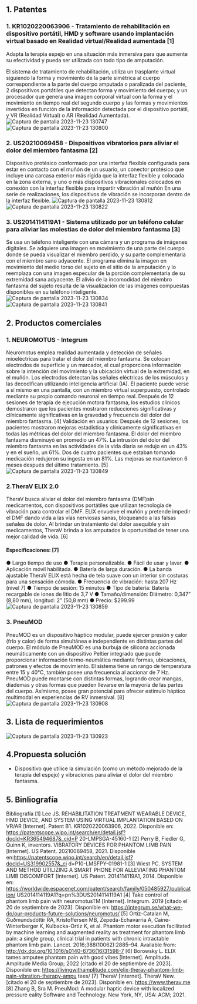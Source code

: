 ## 1. Patentes
### 1. KR1020220063906 - Tratamiento de rehabilitación en dispositivo portátil, HMD y software usando implantación virtual basado en Realidad virtual/Realidad aumentada [1]

Adapta la terapia espejo en una situación más inmersiva para que aumente su
efectividad y pueda ser utilizada con todo tipo de amputación. 

El sistema de tratamiento de rehabilitación, utiliza un trasplante virtual siguiendo la
forma y movimiento de la parte simétrica al cuerpo correspondiente a la parte del
cuerpo amputada o paralizada del paciente, 2 dispositivos portátiles que detectan
forma y movimiento del cuerpo; y un procesador que genera una imagen corporal
virtual con la forma y el movimiento en tiempo real del segundo cuerpo y las formas
y movimientos invertidos en función de la información detectada por el dispositivo
portátil, y VR (Realidad Virtual) o AR (Realidad Aumentada).
![Captura de pantalla 2023-11-23 130747](https://github.com/Patosonico/Biodise_o/assets/143547799/e9dbaa73-02a4-41e4-8140-d013e6051478)
![Captura de pantalla 2023-11-23 130800](https://github.com/Patosonico/Biodise_o/assets/143547799/deb98db9-3e4b-4868-a4f1-c8cceba411da)

### 2. US20210069458 - Dispositivos vibratorios para aliviar el dolor del miembro fantasma [2]
Dispositivo protésico conformado por una interfaz
flexible configurada para estar en contacto con el
muñón de un usuario, un conector protésico que
incluye una carcasa exterior más rígida que la
interfaz flexible y colocada en la zona externa, y
uno o más dispositivos vibracionales colocados
en conexión con la interfaz flexible para impartir
vibración al muñón En una serie de
realizaciones, los dispositivos de vibración se
incorporan dentro de la interfaz flexible.
![Captura de pantalla 2023-11-23 130812](https://github.com/Patosonico/Biodise_o/assets/143547799/e63be5f9-bd80-4b32-8490-48507237660a)
![Captura de pantalla 2023-11-23 130822](https://github.com/Patosonico/Biodise_o/assets/143547799/6f899e63-534d-4975-9b9e-d2839ae19dc0)

### 3. US2014114119A1 - Sistema utilizado por un teléfono celular para aliviar las molestias de dolor del miembro fantasma [3]
Se usa un teléfono inteligente con una cámara y un programa de imágenes digitales.
Se adquiere una imagen en movimiento de una parte del cuerpo donde se pueda
visualizar el miembro perdido, y su parte complementaria con el miembro sano
adyacente. El programa elimina la imagen en movimiento del medio torso del sujeto
en el sitio de la amputación y lo reemplaza con una imagen especular de la porción
complementaria de su extremidad sana adyacente.
El alivio de la incomodidad del miembro fantasma del sujeto resulta de la
visualización de las imágenes compuestas disponibles en su teléfono inteligente.
![Captura de pantalla 2023-11-23 130834](https://github.com/Patosonico/Biodise_o/assets/143547799/eaf3767f-ef9e-4f0e-b1e7-31f6144ec819)
![Captura de pantalla 2023-11-23 130841](https://github.com/Patosonico/Biodise_o/assets/143547799/5a9e698a-49ee-4e53-a089-09dfd44d598a)

## 2. Productos comerciales
### 1. NEUROMOTUS - Integrum
Neuromotus emplea realidad aumentada y
detección de señales mioeléctricas para tratar
el dolor del miembro fantasma. Se colocan
electrodos de superficie y un marcador, el cual
proporciona información sobre la intención del
movimiento y la ubicación virtual de la
extremidad, en el muñón. Los electrodos
detectan las señales eléctricas de los
músculos y las decodifican utilizando
inteligencia artificial (IA). El paciente puede
verse a sí mismo en una pantalla, con un
miembro virtual superpuesto, controlado
mediante su propio comando neuronal en
tiempo real.
Después de 12 sesiones de terapia de
ejecución motora fantasma, los estudios
clínicos demostraron que los pacientes mostraron reducciones significativas y
clínicamente significativas en la gravedad y frecuencia del dolor del miembro
fantasma. [4]
Validación en usuarios:
Después de 12 sesiones, los pacientes mostraron mejoras estadística y clínicamente
significativas en todas las métricas del dolor del miembro fantasma. El dolor del
miembro fantasma disminuyó en promedio un 47%. La intrusión del dolor del
miembro fantasma en las actividades de la vida diaria se redujo en un 43% y en el
sueño, un 61%. Dos de cuatro pacientes que estaban tomando medicación redujeron
su ingesta en un 81%. Las mejoras se mantuvieron 6 meses después del último
tratamiento. [5]
![Captura de pantalla 2023-11-23 130849](https://github.com/Patosonico/Biodise_o/assets/143547799/3dc9e5f8-d80e-4784-8ce7-75795786ea0f)

### 2.TheraV ELIX 2.0
TheraV busca aliviar el dolor del miembro fantasma
(DMF)sin medicamentos, con dispositivos portátiles que
utilizan tecnología de vibración para controlar el DMF.
ELIX envuelve el muñón y pretende impedir el DMF dando
vida a las vías nerviosas sanas, bloqueando a las falsas
señales de dolor.
Al brindar un tratamiento del dolor asequible y sin
medicamentos, TheraV brinda a los amputados la
oportunidad de tener una mejor calidad de vida. [6]
#### Especificaciones: [7]
● Largo tiempo de uso
● Terapia personalizable.
● Fácil de usar y lavar.
● Aplicación móvil habilitada.
● Batería de larga duración.
● La banda ajustable TheraV ELIX está hecha de tela suave con un interior sin
costuras para una sensación cómoda.
● Frecuencia de vibración: hasta 207 Hz (nivel 7)
● Tiempo de sesión: 15 minutos
● Tipo de batería: Batería recargable de iones de litio de 3,7 V
● Tamaño/dimensión: Diámetro: 0,347” (8,80 mm), longitud: 2” (50,8 mm)
● Precio: $299.99
![Captura de pantalla 2023-11-23 130859](https://github.com/Patosonico/Biodise_o/assets/143547799/1e81aa37-b3d4-4f56-8e30-6bd68bda60b8)

### 3. PneuMOD
PneuMOD es un dispositivo háptico modular, puede
ejercer presión y calor (frío y calor) de forma
simultánea e independiente en distintas partes del
cuerpo. El módulo de PneuMOD es una burbuja de
silicona accionada neumáticamente con un
dispositivo Peltier integrado que puede proporcionar
información termo-neumática mediante formas,
ubicaciones, patrones y efectos de movimiento. El
sistema tiene un rango de temperatura entre 15 y
40°C, también posee una frecuencia al accionar de 7
Hz.
PneuMOD puede montarse con distintas formas,
logrando crear mangas, diademas y otras formas que pueden llevarse en la mayoría
de las partes del cuerpo. Asímismo, posee gran potencial para ofrecer estímulo
háptico multimodal en experiencias de RV inmersival. [8]
![Captura de pantalla 2023-11-23 130908](https://github.com/Patosonico/Biodise_o/assets/143547799/a2437e76-172d-4bc2-9f52-5c5c6ebc48ea)

## 3. Lista de requerimientos 
![Captura de pantalla 2023-11-23 130923](https://github.com/Patosonico/Biodise_o/assets/143547799/fa4567a6-717e-4be3-a0c8-baa6cf416ab0)

## 4.Propuesta solución
- Dispositivo que utilice la simulación (como un método mejorado de la terapia
del espejo) y vibraciones para aliviar el dolor del miembro fantasma.

## 5. Binliografía 
Bibliografía
[1] Lee JS. REHABILITATION TREATMENT WEARABLE DEVICE, HMD
DEVICE, AND SYSTEM USING VIRTUAL IMPLANTATION BASED ON
VR/AR [Internet]. Patent B1. KR1020220063906, 2022. Disponible en:
https://patentscope.wipo.int/search/en/detail.jsf?docId=KR365494687&_cid=P
20-LMPSGA-45160-1
[2] Perry B, Fiedler G, Quinn K, inventors. VIBRATORY DEVICES FOR
PHANTOM LIMB PAIN [Internet]. US Patent. 20210069458, 2021. Disponible
en:https://patentscope.wipo.int/search/en/detail.jsf?docId=US319902557&_ci
d=P10-LMSFPY-01981-1
[3] Wiest PC. SYSTEM AND METHOD UTILIZING A SMART PHONE FOR
ALLEVIATING PHANTOM LIMB DISCOMFORT [Internet]. US Patent.
2014114119A1, 2014. Disponible en:
https://worldwide.espacenet.com/patent/search/family/050485927/publication/
US2014114119A1?q=pn%3DUS2014114119A1
[4] Take control of phantom limb pain with neuromotusTM [Internet]. Integrum. 2019
[citado el 20 de septiembre de 2023]. Disponible en:
https://integrum.se/what-we-do/our-products-future-solutions/neuromotus/
[5] Ortiz-Catalan M, Guðmundsdóttir RA, Kristoffersen MB, Zepeda-Echavarria A,
Caine-Winterberger K, Kulbacka-Ortiz K, et al. Phantom motor execution facilitated
by machine learning and augmented reality as treatment for phantom limb pain: a
single group, clinical trial in patients with chronic intractable phantom limb pain.
Lancet. 2016;388(10062):2885–94. Available from:
http://dx.doi.org/10.1016/s0140-6736(16)31598-7
[6] Borowsky L. ELIX tames amputee phantom pain with good vibes [Internet].
Amplitude. Amplitude Media Group; 2022 [citado el 20 de septiembre de 2023].
Disponible en:
https://livingwithamplitude.com/elix-therav-phantom-limb-pain-vibration-therapy-ampu
tees/
[7] TheraV [Internet]. TheraV New. [citado el 20 de septiembre de 2023]. Disponible
en: https://www.therav.me
[8] Zhang B, Sra M. PneuMod: A modular haptic device with localized
pressure eality Software and Technology. New York, NY, USA: ACM; 2021.
